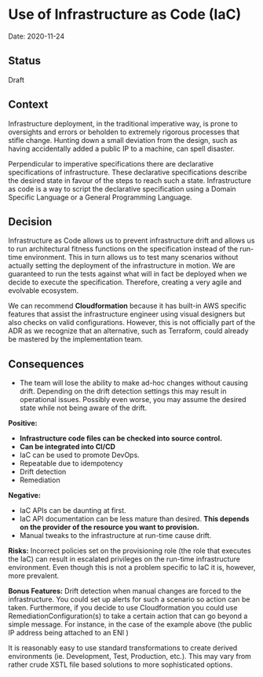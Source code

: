# Use of Infrastructure as Code (IaC)

Date: 2020-11-24

## Status

Draft

## Context

Infrastructure deployment, in the traditional imperative way, is prone to oversights and errors or beholden to extremely rigorous processes that stifle change. Hunting down a small deviation from the design, such as having accidentally added a public IP to a machine, can spell disaster. 

Perpendicular to imperative specifications there are declarative specifications of infrastructure. These declarative specifications describe the desired state in favour of the steps to reach such a state. Infrastructure as code is a way to script the declarative specification using a Domain Specific Language or a General Programming Language. 

## Decision

Infrastructure as Code allows us to prevent infrastructure drift and allows us to run architectural fitness functions on the specification instead of the run-time environment. This in turn allows us to test many scenarios without actually setting the deployment of the infrastructure in motion.
We are guaranteed to run the tests against what will in fact be deployed when we decide to execute the specification. Therefore, creating a very agile and evolvable ecosystem.
 
We can recommend **Cloudformation** because it has built-in AWS specific features that assist the infrastructure engineer using visual designers but also checks on valid configurations. However, this is not officially part of the ADR as we recognize that an alternative, such as Terraform, could already be mastered by the implementation team.

## Consequences

- The team will lose the ability to make ad-hoc changes without causing drift. Depending on the drift detection settings this may result in operational issues. Possibly even worse, you may assume the desired state while not being aware of the drift.

**Positive:**
- **Infrastructure code files can be checked into source control.**
- **Can be integrated into CI/CD**
- IaC can be used to promote DevOps.
- Repeatable due to idempotency
- Drift detection
- Remediation


**Negative:**
- IaC APIs can be daunting at first.
- IaC API documentation can be less mature than desired. **This depends on the provider of the resource you want to provision.**
- Manual tweaks to the infrastructure at run-time cause drift.

**Risks:**
Incorrect policies set on the provisioning role (the role that executes the IaC) can result in escalated privileges on the run-time infrastructure environment. Even though this is not a problem specific to IaC it is, however, more prevalent.

**Bonus Features:** 
Drift detection when manual changes are forced to the infrastructure. You could set up alerts for such a scenario so action can be taken. Furthermore, if you decide to use Cloudformation you could use RemediationConfiguration(s) to take a certain action that can go beyond a simple message. For instance, in the case of the example above (the public IP address being attached to an ENI )

It is reasonably easy to use standard transformations to create derived environments (ie. Development, Test, Production, etc.). This may vary from rather crude XSTL file based solutions to more sophisticated options.
